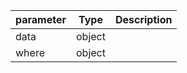 | parameter | Type | Description |
| ----------- | ----------- |----------- |
| data  |  object  |    |
| where  |  object  |    |